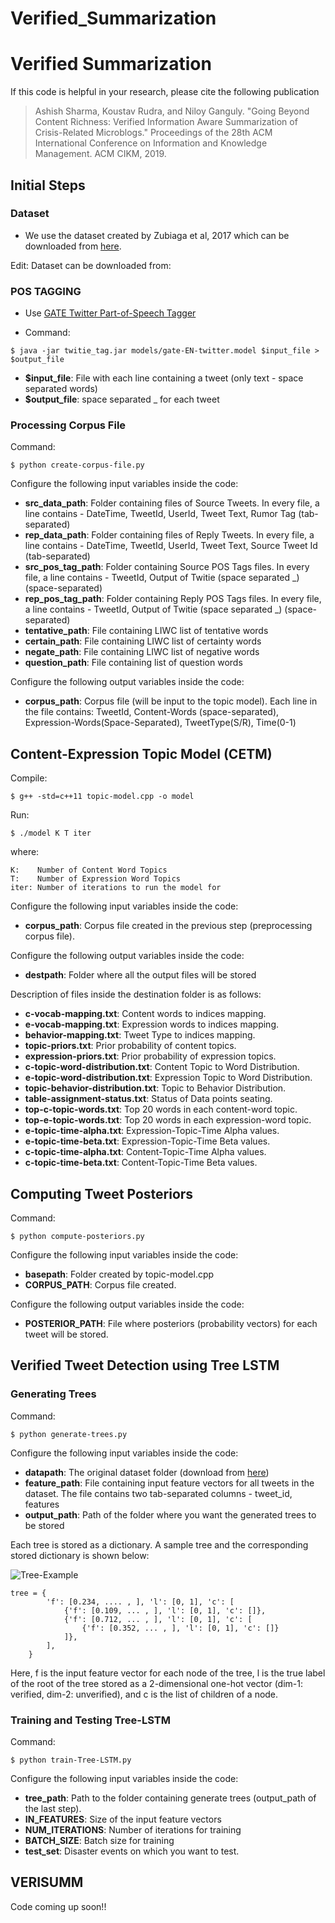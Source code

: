 # Verified_Summarization

# Verified Summarization

If this code is helpful in your research, please cite the following publication

> Ashish Sharma, Koustav Rudra, and Niloy Ganguly. "Going Beyond Content Richness: Verified Information Aware Summarization of Crisis-Related Microblogs." Proceedings of the 28th ACM International Conference on Information and Knowledge Management. ACM CIKM, 2019.


## Initial Steps

### Dataset

- We use the dataset created by Zubiaga et al, 2017 which can be downloaded from [here](https://figshare.com/articles/PHEME_dataset_of_rumours_and_non-rumours/4010619). 


Edit:  Dataset can be downloaded from: 

### POS TAGGING

- Use [GATE Twitter Part-of-Speech Tagger](https://gate.ac.uk/wiki/twitter-postagger.html)

- Command: 

```
$ java -jar twitie_tag.jar models/gate-EN-twitter.model $input_file > $output_file
```

- **$input_file**: File with each line containing a tweet (only text - space separated words) 
- **$output_file**: space separated <word>_<TAG> for each tweet


### Processing Corpus File 

Command:
```
$ python create-corpus-file.py
```

Configure the following input variables inside the code:

- **src_data_path**: Folder containing files of Source Tweets. In every file, a line contains - DateTime, TweetId, UserId, Tweet Text, Rumor Tag (tab-separated)
- **rep_data_path**: Folder containing files of Reply Tweets. In every file, a line contains - DateTime, TweetId, UserId, Tweet Text, Source Tweet Id (tab-separated)
- **src_pos_tag_path**: Folder containing Source POS Tags files. In every file, a line contains - TweetId, Output of Twitie (space separated <word>_<TAG>) (space-separated)
- **rep_pos_tag_path**: Folder containing Reply POS Tags files. In every file, a line contains - TweetId, Output of Twitie (space separated <word>_<TAG>) (space-separated)
- **tentative_path**: File containing LIWC list of tentative words
- **certain_path**: File containing LIWC list of certainty words
- **negate_path**: File containing LIWC list of negative words
- **question_path**: File containing list of question words


Configure the following output variables inside the code:

- **corpus_path**: Corpus file (will be input to the topic model). Each line in the file contains: TweetId, Content-Words (space-separated), Expression-Words(Space-Separated), TweetType(S/R), Time(0-1)


## Content-Expression Topic Model (CETM)

Compile:

```
$ g++ -std=c++11 topic-model.cpp -o model
```

Run:

```
$ ./model K T iter
```
where:

```
K:    Number of Content Word Topics
T:    Number of Expression Word Topics
iter: Number of iterations to run the model for
```

Configure the following input variables inside the code:

- **corpus_path**: Corpus file created in the previous step (preprocessing corpus file).

Configure the following output variables inside the code:

- **destpath**: Folder where all the output files will be stored


Description of files inside the destination folder is as follows:

- **c-vocab-mapping.txt**: Content words to indices mapping.
- **e-vocab-mapping.txt**: Expression words to indices mapping.
- **behavior-mapping.txt**: Tweet Type to indices mapping. 
- **topic-priors.txt**: Prior probability of content topics.
- **expression-priors.txt**: Prior probability of expression topics.
- **c-topic-word-distribution.txt**: Content Topic to Word Distribution.
- **e-topic-word-distribution.txt**: Expression Topic to Word Distribution.
- **topic-behavior-distribution.txt**: Topic to Behavior Distribution.
- **table-assignment-status.txt**: Status of Data points seating.
- **top-c-topic-words.txt**: Top 20 words in each content-word topic.
- **top-e-topic-words.txt**: Top 20 words in each expression-word topic.
- **e-topic-time-alpha.txt**: Expression-Topic-Time Alpha values.
- **e-topic-time-beta.txt**: Expression-Topic-Time Beta values.
- **c-topic-time-alpha.txt**: Content-Topic-Time Alpha values.
- **c-topic-time-beta.txt**: Content-Topic-Time Beta values.


## Computing Tweet Posteriors

Command:

```
$ python compute-posteriors.py
```


Configure the following input variables inside the code:

- **basepath**: Folder created by topic-model.cpp
- **CORPUS_PATH**: Corpus file created.

Configure the following output variables inside the code:

- **POSTERIOR_PATH**: File where posteriors (probability vectors) for each tweet will be stored. 

## Verified Tweet Detection using Tree LSTM

### Generating Trees

Command:

```
$ python generate-trees.py
```

Configure the following input variables inside the code:

- **datapath**: The original dataset folder (download from [here](https://figshare.com/articles/PHEME_dataset_of_rumours_and_non-rumours/4010619)) 
- **feature_path**: File containing input feature vectors for all tweets in the dataset. The file contains two tab-separated columns - tweet_id, features
- **output_path**: Path of the folder where you want the generated trees to be stored

Each tree is stored as a dictionary. A sample tree and the corresponding stored dictionary is shown below:

![Tree-Example](Tree-Ex.png?raw=true "Tree_Example") 

```
tree = {
        'f': [0.234, .... , ], 'l': [0, 1], 'c': [
            {'f': [0.109, ... , ], 'l': [0, 1], 'c': []},
            {'f': [0.712, ... , ], 'l': [0, 1], 'c': [
                {'f': [0.352, ... , ], 'l': [0, 1], 'c': []}
            ]},
        ],
    }
```

Here, f is the input feature vector for each node of the tree, l is the true label of the root of the tree stored as a 2-dimensional one-hot vector (dim-1: verified, dim-2: unverified), and c is the list of children of a node. 

### Training and Testing Tree-LSTM

Command:

```
$ python train-Tree-LSTM.py
```

Configure the following input variables inside the code:

- **tree_path**: Path to the folder containing generate trees (output_path of the last step).
- **IN_FEATURES**: Size of the input feature vectors
- **NUM_ITERATIONS**: Number of iterations for training
- **BATCH_SIZE**: Batch size for training
- **test_set**: Disaster events on which you want to test.


## VERISUMM

Code coming up soon!!

